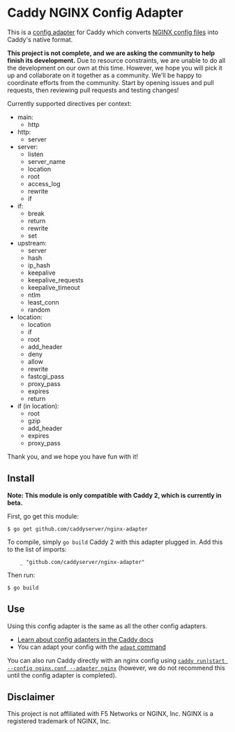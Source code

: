 Caddy NGINX Config Adapter
==========================

This is a [config adapter](https://github.com/caddyserver/caddy/wiki/v2:-Documentation#config-adapters) for Caddy which converts [NGINX config files](https://www.nginx.com/resources/wiki/start/topics/examples/full/) into Caddy's native format.

**This project is not complete, and we are asking the community to help finish its development.** Due to resource constraints, we are unable to do all the development on our own at this time. However, we hope you will pick it up and collaborate on it together as a community. We'll be happy to coordinate efforts from the community. Start by opening issues and pull requests, then reviewing pull requests and testing changes!

Currently supported directives per context:

* main:
  * http
* http:
  * server
* server:
  * listen
  * server_name
  * location
  * root
  * access_log
  * rewrite
  * if
* if:
  * break
  * return
  * rewrite
  * set
* upstream:
  * server
  * hash
  * ip_hash
  * keepalive
  * keepalive_requests
  * keepalive_timeout
  * ntlm
  * least_conn
  * random
* location:
  * location
  * if
  * root
  * add_header
  * deny
  * allow
  * rewrite
  * fastcgi_pass
  * proxy_pass
  * expires
  * return
* if (in location):
  * root
  * gzip
  * add_header
  * expires
  * proxy_pass

Thank you, and we hope you have fun with it!

## Install

**Note: This module is only compatible with Caddy 2, which is currently in beta.**

First, go get this module:

```
$ go get github.com/caddyserver/nginx-adapter
```

To compile, simply `go build` Caddy 2 with this adapter plugged in. Add this to the list of imports:

```
	_ "github.com/caddyserver/nginx-adapter"
```

Then run:

```
$ go build
```


## Use

Using this config adapter is the same as all the other config adapters.

- [Learn about config adapters in the Caddy docs](https://github.com/caddyserver/caddy/wiki/v2:-Documentation#config-adapters)
- You can adapt your config with the [`adapt` command](https://github.com/caddyserver/caddy/wiki/v2:-Documentation#adapt)

You can also run Caddy directly with an nginx config using [`caddy run|start --config nginx.conf --adapter nginx`](https://github.com/caddyserver/caddy/wiki/v2:-Documentation#run) (however, we do not recommend this until the config adapter is completed).


## Disclaimer

This project is not affiliated with F5 Networks or NGINX, Inc. NGINX is a registered trademark of NGINX, Inc.
